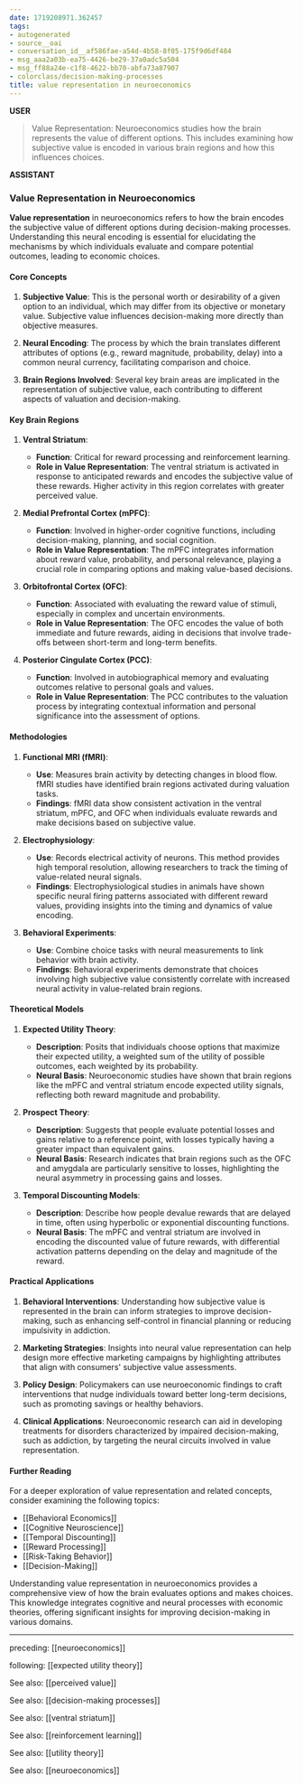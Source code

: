 ```yaml
---
date: 1719208971.362457
tags:
- autogenerated
- source__oai
- conversation_id__af586fae-a54d-4b58-8f05-175f9d6df484
- msg_aaa2a03b-ea75-4426-be29-37a0adc5a504
- msg_ff88a24e-c1f8-4622-bb70-abfa73a87907
- colorclass/decision-making-processes
title: value representation in neuroeconomics
---
```


**USER**

> Value Representation: Neuroeconomics studies how the brain represents the value of different options. This includes examining how subjective value is encoded in various brain regions and how this influences choices.


**ASSISTANT**

### Value Representation in Neuroeconomics

**Value representation** in neuroeconomics refers to how the brain encodes the subjective value of different options during decision-making processes. Understanding this neural encoding is essential for elucidating the mechanisms by which individuals evaluate and compare potential outcomes, leading to economic choices.

#### Core Concepts

1. **Subjective Value**: This is the personal worth or desirability of a given option to an individual, which may differ from its objective or monetary value. Subjective value influences decision-making more directly than objective measures.

2. **Neural Encoding**: The process by which the brain translates different attributes of options (e.g., reward magnitude, probability, delay) into a common neural currency, facilitating comparison and choice.

3. **Brain Regions Involved**: Several key brain areas are implicated in the representation of subjective value, each contributing to different aspects of valuation and decision-making.

#### Key Brain Regions

1. **Ventral Striatum**: 
   - **Function**: Critical for reward processing and reinforcement learning.
   - **Role in Value Representation**: The ventral striatum is activated in response to anticipated rewards and encodes the subjective value of these rewards. Higher activity in this region correlates with greater perceived value.

2. **Medial Prefrontal Cortex (mPFC)**: 
   - **Function**: Involved in higher-order cognitive functions, including decision-making, planning, and social cognition.
   - **Role in Value Representation**: The mPFC integrates information about reward value, probability, and personal relevance, playing a crucial role in comparing options and making value-based decisions.

3. **Orbitofrontal Cortex (OFC)**: 
   - **Function**: Associated with evaluating the reward value of stimuli, especially in complex and uncertain environments.
   - **Role in Value Representation**: The OFC encodes the value of both immediate and future rewards, aiding in decisions that involve trade-offs between short-term and long-term benefits.

4. **Posterior Cingulate Cortex (PCC)**: 
   - **Function**: Involved in autobiographical memory and evaluating outcomes relative to personal goals and values.
   - **Role in Value Representation**: The PCC contributes to the valuation process by integrating contextual information and personal significance into the assessment of options.

#### Methodologies

1. **Functional MRI (fMRI)**: 
   - **Use**: Measures brain activity by detecting changes in blood flow. fMRI studies have identified brain regions activated during valuation tasks.
   - **Findings**: fMRI data show consistent activation in the ventral striatum, mPFC, and OFC when individuals evaluate rewards and make decisions based on subjective value.

2. **Electrophysiology**: 
   - **Use**: Records electrical activity of neurons. This method provides high temporal resolution, allowing researchers to track the timing of value-related neural signals.
   - **Findings**: Electrophysiological studies in animals have shown specific neural firing patterns associated with different reward values, providing insights into the timing and dynamics of value encoding.

3. **Behavioral Experiments**: 
   - **Use**: Combine choice tasks with neural measurements to link behavior with brain activity.
   - **Findings**: Behavioral experiments demonstrate that choices involving high subjective value consistently correlate with increased neural activity in value-related brain regions.

#### Theoretical Models

1. **Expected Utility Theory**: 
   - **Description**: Posits that individuals choose options that maximize their expected utility, a weighted sum of the utility of possible outcomes, each weighted by its probability.
   - **Neural Basis**: Neuroeconomic studies have shown that brain regions like the mPFC and ventral striatum encode expected utility signals, reflecting both reward magnitude and probability.

2. **Prospect Theory**: 
   - **Description**: Suggests that people evaluate potential losses and gains relative to a reference point, with losses typically having a greater impact than equivalent gains.
   - **Neural Basis**: Research indicates that brain regions such as the OFC and amygdala are particularly sensitive to losses, highlighting the neural asymmetry in processing gains and losses.

3. **Temporal Discounting Models**: 
   - **Description**: Describe how people devalue rewards that are delayed in time, often using hyperbolic or exponential discounting functions.
   - **Neural Basis**: The mPFC and ventral striatum are involved in encoding the discounted value of future rewards, with differential activation patterns depending on the delay and magnitude of the reward.

#### Practical Applications

1. **Behavioral Interventions**: Understanding how subjective value is represented in the brain can inform strategies to improve decision-making, such as enhancing self-control in financial planning or reducing impulsivity in addiction.

2. **Marketing Strategies**: Insights into neural value representation can help design more effective marketing campaigns by highlighting attributes that align with consumers' subjective value assessments.

3. **Policy Design**: Policymakers can use neuroeconomic findings to craft interventions that nudge individuals toward better long-term decisions, such as promoting savings or healthy behaviors.

4. **Clinical Applications**: Neuroeconomic research can aid in developing treatments for disorders characterized by impaired decision-making, such as addiction, by targeting the neural circuits involved in value representation.

#### Further Reading

For a deeper exploration of value representation and related concepts, consider examining the following topics:

- [[Behavioral Economics]]
- [[Cognitive Neuroscience]]
- [[Temporal Discounting]]
- [[Reward Processing]]
- [[Risk-Taking Behavior]]
- [[Decision-Making]]

Understanding value representation in neuroeconomics provides a comprehensive view of how the brain evaluates options and makes choices. This knowledge integrates cognitive and neural processes with economic theories, offering significant insights for improving decision-making in various domains.


---

preceding: [[neuroeconomics]]  


following: [[expected utility theory]]

See also: [[perceived value]]


See also: [[decision-making processes]]


See also: [[ventral striatum]]


See also: [[reinforcement learning]]


See also: [[utility theory]]


See also: [[neuroeconomics]]